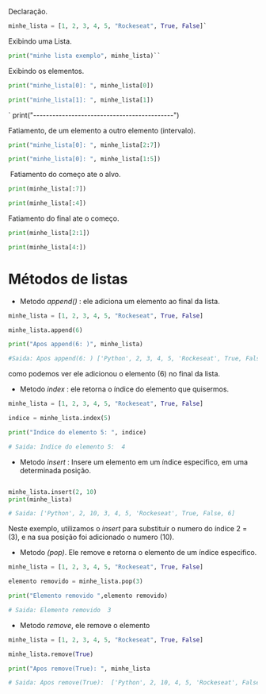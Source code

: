 Declaração.
```Python
minhe_lista = [1, 2, 3, 4, 5, "Rockeseat", True, False]`
```

  
Exibindo uma Lista.
```Python
print("minhe lista exemplo", minhe_lista)``
```

Exibindo os elementos.
```Python
print("minhe_lista[0]: ", minhe_lista[0])

print("minhe_lista[1]: ", minhe_lista[1])
```
`
print("--------------------------------------------")

Fatiamento, de um elemento a outro elemento (intervalo).

```Python
print("minhe_lista[0]: ", minhe_lista[2:7])

print("minhe_lista[0]: ", minhe_lista[1:5])
```

  Fatiamento do começo ate o alvo.

```Python
print(minhe_lista[:7])

print(minhe_lista[:4])
```

  Fatiamento do final ate o começo.

```Python
print(minhe_lista[2:1])

print(minhe_lista[4:])
```

# Métodos de listas
* Metodo *append()* : ele adiciona um elemento ao final da lista.
```Python
minhe_lista = [1, 2, 3, 4, 5, "Rockeseat", True, False]

minhe_lista.append(6)

print("Apos append(6: )", minhe_lista)

#Saida: Apos append(6: ) ['Python', 2, 3, 4, 5, 'Rockeseat', True, False, 6]

```
como podemos ver ele adicionou o elemento (6) no final da lista.

* Metodo *index* : ele retorna o índice do elemento que quisermos.
```Python 
minhe_lista = [1, 2, 3, 4, 5, "Rockeseat", True, False]

indice = minhe_lista.index(5)

print("Indice do elemento 5: ", indice)

# Saida: Indice do elemento 5:  4
```

* Metodo *insert* : Insere um elemento em um índice especifico, em uma determinada posição.
```Python

minhe_lista.insert(2, 10)
print(minhe_lista)

# Saida: ['Python', 2, 10, 3, 4, 5, 'Rockeseat', True, False, 6]
```
Neste exemplo, utilizamos o *insert* para substituir o numero do índice 2 = (3), e na sua posição foi adicionado o numero (10).

* Metodo *(pop)*. Ele remove e retorna o elemento de um índice especifico.

```Python
minhe_lista = [1, 2, 3, 4, 5, "Rockeseat", True, False]

elemento removido = minhe_lista.pop(3)

print("Elemento removido ",elemento removido)

# Saida: Elemento removido  3
```


* Metodo *remove*, ele remove o elemento
```Python
minhe_lista = [1, 2, 3, 4, 5, "Rockeseat", True, False]

minhe_lista.remove(True)

print("Apos remove(True): ", minhe_lista

# Saida: Apos remove(True):  ['Python', 2, 10, 4, 5, 'Rockeseat', False, 6]
```